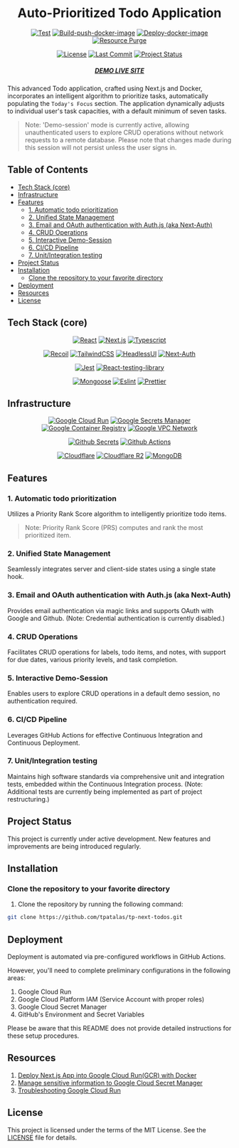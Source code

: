 <div align="center">

# Auto-Prioritized Todo Application

[![Test](https://img.shields.io/github/actions/workflow/status/tpatalas/tp-next-todos/run-test-cache.yml?label=test&logo=Github)](https://github.com/tpatalas/tp-next-todos/actions/workflows/run-test-cache.yml)
[![Build-push-docker-image](https://img.shields.io/github/actions/workflow/status/tpatalas/tp-next-todos/docker-image-build-push.yml?label=build&logo=Docker)](https://github.com/tpatalas/tp-next-todos/actions/workflows/docker-image-build-push.yml)
[![Deploy-docker-image](https://img.shields.io/github/actions/workflow/status/tpatalas/tp-next-todos/docker-image-deploy.yml?label=deploy&logo=Google%20Cloud)](https://github.com/tpatalas/tp-next-todos/actions/workflows/docker-image-deploy.yml)
[![Resource Purge](https://img.shields.io/github/actions/workflow/status/tpatalas/tp-next-todos/cleanup-gcr-resources.yml?label=resource%20cleanup&logo=Google%20Cloud)](https://github.com/tpatalas/tp-next-todos/actions/workflows/cleanup-gcr-resources.yml)

[![License](https://img.shields.io/github/license/tpatalas/tp-next-todos?color=blue)](https://github.com/tpatalas/tp-next-todos/blob/master/LICENSE)
[![Last Commit](https://img.shields.io/github/last-commit/tpatalas/tp-next-todos?color=blue)](https://github.com/tpatalas/tp-next-todos)
[![Project Status](https://img.shields.io/badge/project%20status-active-blue)](https://github.com/tpatalas/tp-next-todos/tree/feature/update-README#project-status)

##### [DEMO LIVE SITE](https://todo.atalas.dev)

</div>

This advanced Todo application, crafted using Next.js and Docker, incorporates an
intelligent algorithm to prioritize tasks, automatically populating the `Today's Focus`
section. The application dynamically adjusts to individual user's task capacities, with
a default minimum of seven tasks.

> Note: 'Demo-session' mode is currently active, allowing unauthenticated users to
> explore CRUD operations without network requests to a remote database. Please note
> that changes made during this session will not persist unless the user signs in.

## Table of Contents

<!-- vim-markdown-toc GFM -->

- [Tech Stack (core)](#tech-stack-core)
- [Infrastructure](#infrastructure)
- [Features](#features)
  - [1. Automatic todo prioritization](#1-automatic-todo-prioritization)
  - [2. Unified State Management](#2-unified-state-management)
  - [3. Email and OAuth authentication with Auth.js (aka Next-Auth)](#3-email-and-oauth-authentication-with-authjs-aka-next-auth)
  - [4. CRUD Operations](#4-crud-operations)
  - [5. Interactive Demo-Session](#5-interactive-demo-session)
  - [6. CI/CD Pipeline](#6-cicd-pipeline)
  - [7. Unit/Integration testing](#7-unitintegration-testing)
- [Project Status](#project-status)
- [Installation](#installation)
  - [Clone the repository to your favorite directory](#clone-the-repository-to-your-favorite-directory)
- [Deployment](#deployment)
- [Resources](#resources)
- [License](#license)

<!-- vim-markdown-toc -->

## Tech Stack (core)

<div align="center">

[![React](https://img.shields.io/github/package-json/dependency-version/tpatalas/tp-next-todos/react?label=react&logo=react&style=for-the-badge&color=black)](https://react.dev/)
[![Next.js](https://img.shields.io/github/package-json/dependency-version/tpatalas/tp-next-todos/next?label=next.js&logo=next.js&style=for-the-badge&color=black)](https://nextjs.org/)
[![Typescript](https://img.shields.io/github/package-json/dependency-version/tpatalas/tp-next-todos/dev/typescript?logo=typescript&color=black&style=for-the-badge)](https://www.typescriptlang.org/)

[![Recoil](https://img.shields.io/github/package-json/dependency-version/tpatalas/tp-next-todos/recoil?color=black&label=recoil&logo=recoil&style=for-the-badge)](https://recoiljs.org/)
[![TailwindCSS](https://img.shields.io/github/package-json/dependency-version/tpatalas/tp-next-todos/dev/tailwindcss?logo=tailwindcss&style=for-the-badge&color=black&label=tailwind%20css)](https://tailwindui.com/)
[![HeadlessUI](https://img.shields.io/github/package-json/dependency-version/tpatalas/tp-next-todos/@headlessui/react?color=black&label=headless%20ui&logo=headlessui&style=for-the-badge)](https://headlessui.com/)
[![Next-Auth](https://img.shields.io/github/package-json/dependency-version/tpatalas/tp-next-todos/next-auth?color=black&logo=auth&style=for-the-badge)](https://next-auth.js.org/)

[![Jest](https://img.shields.io/github/package-json/dependency-version/tpatalas/tp-next-todos/jest?color=black&label=jest&logo=jest&style=for-the-badge)](https://jestjs.io/)
[![React-testing-library](https://img.shields.io/github/package-json/dependency-version/tpatalas/tp-next-todos/dev/@testing-library/react?label=react-testing-library&logo=testing-library&style=for-the-badge&color=black)](https://testing-library.com/docs/react-testing-library/intro/)

[![Mongoose](https://img.shields.io/github/package-json/dependency-version/tpatalas/tp-next-todos/mongoose?color=black&logo=mongoose&style=for-the-badge)](https://mongoosejs.com/)
[![Eslint](https://img.shields.io/github/package-json/dependency-version/tpatalas/tp-next-todos/dev/eslint?color=black&logo=eslint&style=for-the-badge)](https://eslint.org/)
[![Prettier](https://img.shields.io/github/package-json/dependency-version/tpatalas/tp-next-todos/dev/prettier?logo=prettier&style=for-the-badge&color=black)](https://prettier.io/)

</div>

## Infrastructure

<div align="center">

[![Google Cloud
Run](https://img.shields.io/badge/google%20cloud%20run-deployment-9cf?style=for-the-badge&logo=google-cloud)](https://cloud.google.com)
[![Google Secrets Manager](https://img.shields.io/badge/Google%20Secret%20Manager-Secrets%20Management-9cf?style=for-the-badge&logo=google-cloud)](https://cloud.google.com/secret-manager)
[![Google Container Registry](https://img.shields.io/badge/Google%20Container%20Registry-Container%20Registry-9cf?style=for-the-badge&logo=google-cloud)](https://cloud.google.com/artifact-registry)
[![Google VPC
Network](https://img.shields.io/badge/Google%20VPC%20Network-VPC%20Network-9cf?style=for-the-badge&logo=google-cloud)]()

[![Github Secrets](https://img.shields.io/badge/Github%20Secrets-Secrets%20Management-9cf?logo=github&style=for-the-badge)](https://docs.github.com/en/actions/security-guides/encrypted-secrets)
[![Github Actions](https://img.shields.io/badge/Github%20Actions-CI%2FCD-9cf?logo=github&style=for-the-badge)](https://github.com/features/actions)

[![Cloudflare](https://img.shields.io/badge/cloudflare-CDN-9cf?logo=cloudflare&style=for-the-badge)](https://www.cloudflare.com/)
[![Cloudflare
R2](https://img.shields.io/badge/Cloudflare%20R2-Object%20Storage-9cf?style=for-the-badge&logo=cloudflare)](https://www.cloudflare.com/lp/pg-r2/)
[![MongoDB](https://img.shields.io/badge/mongodb-database-9cf?style=for-the-badge&logo=mongodb)](https://www.mongodb.com/atlas/database)

</div>

## Features

### 1. Automatic todo prioritization

Utilizes a Priority Rank Score algorithm to intelligently prioritize todo items.

> Note: Priority Rank Score (PRS) computes and rank the most prioritized item.

### 2. Unified State Management

Seamlessly integrates server and client-side states using a single state hook.

### 3. Email and OAuth authentication with Auth.js (aka Next-Auth)

Provides email authentication via magic links and supports OAuth with Google and Github. (Note: Credential authentication is currently disabled.)

### 4. CRUD Operations

Facilitates CRUD operations for labels, todo items, and notes, with support for due dates, various priority levels, and task completion.

### 5. Interactive Demo-Session

Enables users to explore CRUD operations in a default demo session, no authentication required.

### 6. CI/CD Pipeline

Leverages GitHub Actions for effective Continuous Integration and Continuous Deployment.

### 7. Unit/Integration testing

Maintains high software standards via comprehensive unit and integration tests, embedded within the Continuous Integration process. (Note: Additional tests are currently being implemented as part of project restructuring.)

## Project Status

This project is currently under active development. New features and improvements are being introduced regularly.

## Installation

### Clone the repository to your favorite directory

1. Clone the repository by running the following command:

```sh
git clone https://github.com/tpatalas/tp-next-todos.git
```

## Deployment

Deployment is automated via pre-configured workflows in GitHub Actions.

However, you'll need to complete preliminary configurations in the following areas:

1. Google Cloud Run
2. Google Cloud Platform IAM (Service Account with proper roles)
3. Google Cloud Secret Manager
4. GitHub's Environment and Secret Variables

Please be aware that this README does not provide detailed instructions for these setup
procedures.

## Resources

1. [Deploy Next.js App into Google Cloud Run(GCR) with Docker](<https://github.com/tpAtalas/tp-next-todos/wiki/Deploy-Next.js-App-into-Google-Cloud-Run(GCR)-with-Docker>)
2. [Manage sensitive information to Google Cloud Secret Manager](https://github.com/tpAtalas/tp-next-todos/wiki/Manage-sensitive-information-to-Google-Cloud-Secret-Manager)
3. [Troubleshooting Google Cloud Run](https://github.com/tpAtalas/tp-next-todos/wiki/Troubleshooting-Google-Cloud-Run)

## License

This project is licensed under the terms of the MIT License. See the [LICENSE](https://github.com/tpAtalas/tp-next-todos/blob/master/LICENSE) file for details.
